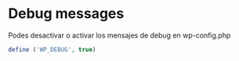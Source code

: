 


# Debug messages

Podes desactivar o activar los mensajes de debug en wp-config.php

```php
define ('WP_DEBUG', true)
```
<!--stackedit_data:
eyJoaXN0b3J5IjpbNjIxMTAyMTgyXX0=
-->